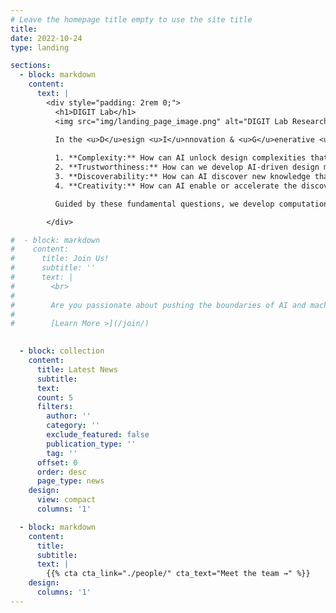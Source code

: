 ```yaml
---
# Leave the homepage title empty to use the site title
title:
date: 2022-10-24
type: landing

sections:
  - block: markdown
    content: 
      text: |
        <div style="padding: 2rem 0;">
          <h1>DIGIT Lab</h1>
          <img src="img/landing_page_image.png" alt="DIGIT Lab Research" style="float: right; margin: 0 0 10px 20px; width: 600px;">
        
          In the <u>D</u>esign <u>I</u>nnovation & <u>G</u>enerative <u>I</u>n<u>t</u>elligence (DIGIT) Lab, we study **how AI can design better materials, structures, and machines**. Our research focus extends beyond model performance and efficiency, exploring how AI can fundamentally advance design across four key dimensions: 

          1. **Complexity:** How can AI unlock design complexities that are fundamentally inaccessible to traditional methods?
          2. **Trustworthiness:** How can we develop AI-driven design methodologies that engineers can trust?
          3. **Discoverability:** How can AI discover new knowledge that expands human understanding and guides design innovation? 
          4. **Creativity:** How can AI enable or accelerate the discovery of "out-of-the-box" design solutions and become a true inventor?

          Guided by these fundamental questions, we develop computational methodologies for design ideation, generative design, and design for X ("X" can represent manufacturing, sustainability, reliability, and beyond) across diverse engineering domains.

        </div>

#  - block: markdown
#    content:
#      title: Join Us!
#      subtitle: ''
#      text: |
#        <br>
#        
#        Are you passionate about pushing the boundaries of AI and machine learning for engineering design? At the DIGIT Lab, we are committed to research in this exciting field---and you can be part of it! We have openings for **fully-funded Ph.D. positions** starting Fall 2025, and we’re looking for enthusiastic individuals to join our team! 
#        
#        [Learn More >](/join/)

  
  - block: collection
    content:
      title: Latest News
      subtitle:
      text:
      count: 5
      filters:
        author: ''
        category: ''
        exclude_featured: false
        publication_type: ''
        tag: ''
      offset: 0
      order: desc
      page_type: news
    design:
      view: compact
      columns: '1'

  - block: markdown
    content:
      title:
      subtitle:
      text: |
        {{% cta cta_link="./people/" cta_text="Meet the team →" %}}
    design:
      columns: '1'
---
```

